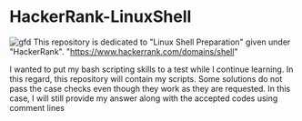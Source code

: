 # HackerRank-LinuxShell
![gfd](https://github.com/KadirDokur/HackerRank-LinuxShell/assets/45979582/e3ee2699-4beb-4efe-96de-80f79098d996)
This repository is dedicated to "Linux Shell Preparation" given under "HackerRank".
"https://www.hackerrank.com/domains/shell"


I wanted to put my bash scripting skills to a test while I continue learning. In this regard, this repository will contain my scripts.
Some solutions do not pass the case checks even though they work as they are requested. In this case, I will still provide my answer along with the accepted codes using comment lines
